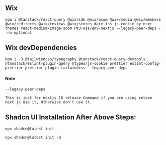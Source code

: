 ## Wix

```
npm i @tanstack/react-query @wix/sdk @wix/ecom @wix/media @wix/members @wix/redirects @wix/reviews @wix/stores date-fns js-cookie ky next-themes react-medium-image-zoom @t3-oss/env-nextjs --legacy-peer-deps --no-optional
```

## Wix devDependencies

```
npm i -D @tailwindcss/typography @tanstack/react-query-devtools @tanstack/eslint-plugin-query @types/js-cookie prettier eslint-config-prettier prettier-plugin-tailwindcss --legacy-peer-deps
```

#### Note

```
--legacy-peer-deps
```

    This is just for nextjs 15 release Command if you are using relese next js use it, Otherwise don't use it.

## Shadcn UI Installation After Above Steps:

```
npx shadcn@latest init
```

```
npx shadcn@latest init -d

```
